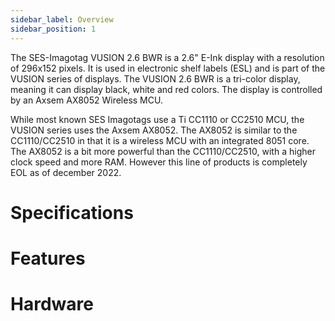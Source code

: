 ```yaml
---
sidebar_label: Overview
sidebar_position: 1
---
```

The SES-Imagotag VUSION 2.6 BWR is a 2.6" E-Ink display with a resolution of 296x152 pixels. It is used in electronic shelf labels (ESL) and is part of the VUSION series of displays. The VUSION 2.6 BWR is a tri-color display, meaning it can display black, white and red colors. The display is controlled by an Axsem AX8052 Wireless MCU.

While most known SES Imagotags use a Ti CC1110 or CC2510 MCU, the VUSION series uses the Axsem AX8052. The AX8052 is similar to the CC1110/CC2510 in that it is a wireless MCU with an integrated 8051 core. The AX8052 is a bit more powerful than the CC1110/CC2510, with a higher clock speed and more RAM. However this line of products is completely EOL as of december 2022. 

# Specifications


# Features


# Hardware